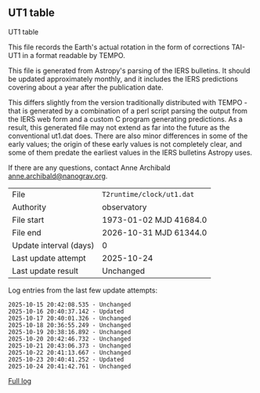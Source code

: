 
## UT1 table

UT1 table

This file records the Earth's actual rotation in the form of
corrections TAI-UT1 in a format readable by TEMPO.

This file is generated from Astropy's parsing of the IERS
bulletins. It should be updated approximately monthly, and it
includes the IERS predictions covering about a year after the
publication date.

This differs slightly from the version traditionally distributed
with TEMPO - that is generated by a combination of a perl script
parsing the output from the IERS web form and a custom C program
generating predictions. As a result, this generated file may not
extend as far into the future as the conventional ut1.dat does.
There are also minor differences in some of the early values; the
origin of these early values is not completely clear, and some of
them predate the earliest values in the IERS bulletins Astropy uses.

If there are any questions, contact Anne Archibald
<anne.archibald@nanograv.org>.

|     |     |
|:--- |:--- |
| File | `T2runtime/clock/ut1.dat` |
| Authority | observatory |
| File start | 1973-01-02 MJD 41684.0 |
| File end | 2026-10-31 MJD 61344.0 |
| Update interval (days) | 0 |
| Last update attempt | 2025-10-24 |
| Last update result | Unchanged |

Log entries from the last few update attempts:
```
2025-10-15 20:42:08.535 - Unchanged
2025-10-16 20:40:37.142 - Updated
2025-10-17 20:40:01.326 - Unchanged
2025-10-18 20:36:55.249 - Unchanged
2025-10-19 20:38:16.892 - Unchanged
2025-10-20 20:42:46.732 - Unchanged
2025-10-21 20:43:06.373 - Unchanged
2025-10-22 20:41:13.667 - Unchanged
2025-10-23 20:40:41.252 - Updated
2025-10-24 20:41:42.761 - Unchanged
```
[Full log](https://raw.githubusercontent.com/ipta/pulsar-clock-corrections/main/log/T2runtime/clock/ut1.dat.log)
